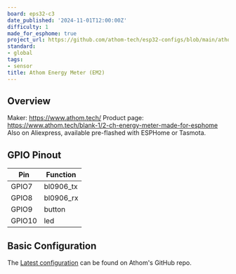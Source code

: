 ```yaml
---
board: eps32-c3
date_published: '2024-11-01T12:00:00Z'
difficulty: 1
made_for_esphome: true
project_url: https://github.com/athom-tech/esp32-configs/blob/main/athom-energy-monitor-x2.yaml
standard:
- global
tags:
- sensor
title: Athom Energy Meter (EM2)
---
```


## Overview

Maker: https://www.athom.tech/
Product page: https://www.athom.tech/blank-1/2-ch-energy-meter-made-for-esphome
Also on Aliexpress, available pre-flashed with ESPHome or Tasmota.

## GPIO Pinout

| Pin    | Function   |
| ------ | ---------- |
| GPIO7  | bl0906_tx  |
| GPIO8  | bl0906_rx  |
| GPIO9  | button     |
| GPIO10 | led        |

## Basic Configuration

The [Latest configuration](https://github.com/athom-tech/esp32-configs/blob/main/athom-energy-monitor-x2.yaml)
can be found on Athom's GitHub repo.